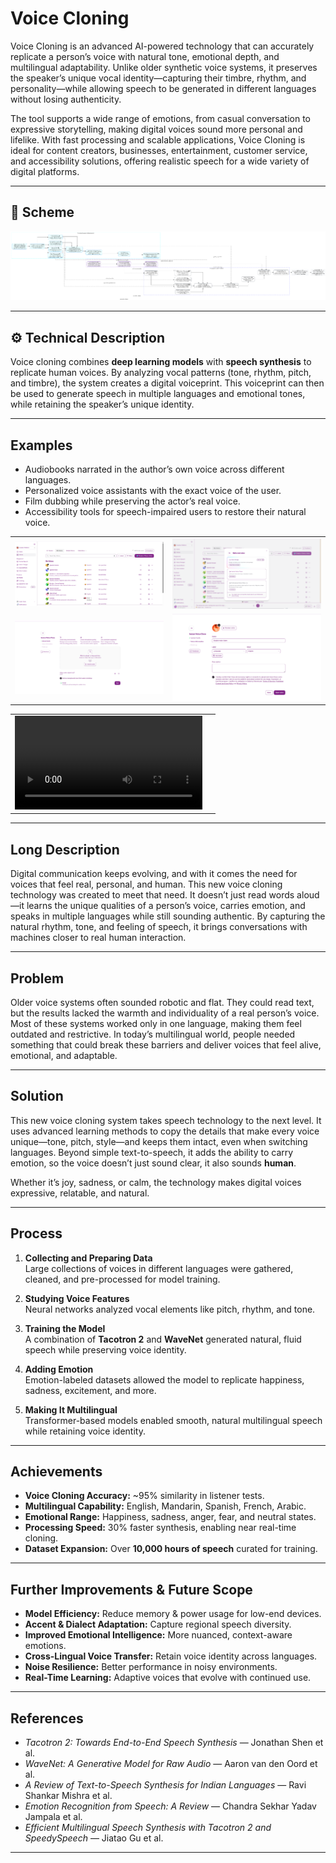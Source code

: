 # Voice Cloning

Voice Cloning is an advanced AI-powered technology that can accurately replicate a person’s voice with natural tone, emotional depth, and multilingual adaptability. Unlike older synthetic voice systems, it preserves the speaker’s unique vocal identity—capturing their timbre, rhythm, and personality—while allowing speech to be generated in different languages without losing authenticity.

The tool supports a wide range of emotions, from casual conversation to expressive storytelling, making digital voices sound more personal and lifelike. With fast processing and scalable applications, Voice Cloning is ideal for content creators, businesses, entertainment, customer service, and accessibility solutions, offering realistic speech for a wide variety of digital platforms.

---

## 📌 Scheme

<img src="./img/img-1.png" alt="Scheme">

---

## ⚙️ Technical Description
Voice cloning combines **deep learning models** with **speech synthesis** to replicate human voices. By analyzing vocal patterns (tone, rhythm, pitch, and timbre), the system creates a digital voiceprint. This voiceprint can then be used to generate speech in multiple languages and emotional tones, while retaining the speaker’s unique identity.

---

## Examples
- Audiobooks narrated in the author’s own voice across different languages.
- Personalized voice assistants with the exact voice of the user.
- Film dubbing while preserving the actor’s real voice.
- Accessibility tools for speech-impaired users to restore their natural voice.

<table>
    <tbody>
        <tr>
            <td><img src="./img/img-2.png" alt="image"></td>
            <td><img src="./img/img-3.png" alt="image"></td>
        </tr>
        <tr>
            <td><img src="./img/img-4.png" alt="image"></td>
            <td><img src="./img/img-5.png" alt="image"></td>
        </tr>
    </tbody>
</table>

<table>
    <tbody>
        <tr>
            <td>
                <video src=" " controls preload>
                    Your browser does not support the video tag.
                </video>
            </td>
            <td></td>
        </tr>
    </tbody>
</table>

---

## Long Description
Digital communication keeps evolving, and with it comes the need for voices that feel real, personal, and human. This new voice cloning technology was created to meet that need. It doesn’t just read words aloud—it learns the unique qualities of a person’s voice, carries emotion, and speaks in multiple languages while still sounding authentic. By capturing the natural rhythm, tone, and feeling of speech, it brings conversations with machines closer to real human interaction.

---

## Problem
Older voice systems often sounded robotic and flat. They could read text, but the results lacked the warmth and individuality of a real person’s voice. Most of these systems worked only in one language, making them feel outdated and restrictive. In today’s multilingual world, people needed something that could break these barriers and deliver voices that feel alive, emotional, and adaptable.

---

## Solution
This new voice cloning system takes speech technology to the next level. It uses advanced learning methods to copy the details that make every voice unique—tone, pitch, style—and keeps them intact, even when switching languages. Beyond simple text-to-speech, it adds the ability to carry emotion, so the voice doesn’t just sound clear, it also sounds **human**.

Whether it’s joy, sadness, or calm, the technology makes digital voices expressive, relatable, and natural.

---

## Process
1. **Collecting and Preparing Data**  
   Large collections of voices in different languages were gathered, cleaned, and pre-processed for model training.

2. **Studying Voice Features**  
   Neural networks analyzed vocal elements like pitch, rhythm, and tone.

3. **Training the Model**  
   A combination of **Tacotron 2** and **WaveNet** generated natural, fluid speech while preserving voice identity.

4. **Adding Emotion**  
   Emotion-labeled datasets allowed the model to replicate happiness, sadness, excitement, and more.

5. **Making It Multilingual**  
   Transformer-based models enabled smooth, natural multilingual speech while retaining voice identity.

---

## Achievements
- **Voice Cloning Accuracy:** ~95% similarity in listener tests.
- **Multilingual Capability:** English, Mandarin, Spanish, French, Arabic.
- **Emotional Range:** Happiness, sadness, anger, fear, and neutral states.
- **Processing Speed:** 30% faster synthesis, enabling near real-time cloning.
- **Dataset Expansion:** Over **10,000 hours of speech** curated for training.

---

## Further Improvements & Future Scope
- **Model Efficiency:** Reduce memory & power usage for low-end devices.
- **Accent & Dialect Adaptation:** Capture regional speech diversity.
- **Improved Emotional Intelligence:** More nuanced, context-aware emotions.
- **Cross-Lingual Voice Transfer:** Retain voice identity across languages.
- **Noise Resilience:** Better performance in noisy environments.
- **Real-Time Learning:** Adaptive voices that evolve with continued use.

---

## References
- *Tacotron 2: Towards End-to-End Speech Synthesis* — Jonathan Shen et al.
- *WaveNet: A Generative Model for Raw Audio* — Aaron van den Oord et al.
- *A Review of Text-to-Speech Synthesis for Indian Languages* — Ravi Shankar Mishra et al.
- *Emotion Recognition from Speech: A Review* — Chandra Sekhar Yadav Jampala et al.
- *Efficient Multilingual Speech Synthesis with Tacotron 2 and SpeedySpeech* — Jiatao Gu et al.

---
